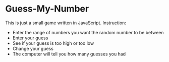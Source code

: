 # Guess-My-Number
This is just a small game written in JavaScript. 
Instruction:
- Enter the range of numbers you want the random number to be between
- Enter your guess
- See if your guess is too high or too low
- Change your guess
- The computer will tell you how many guesses you had
